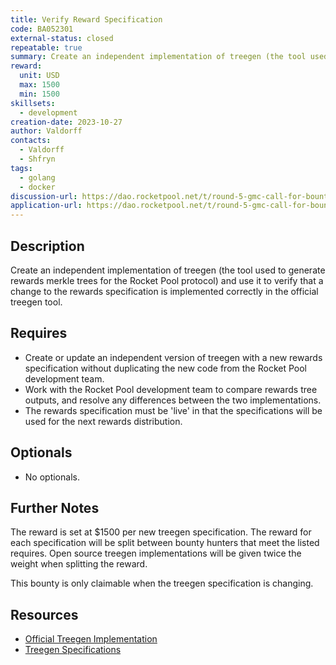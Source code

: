 ```yaml
---
title: Verify Reward Specification
code: BA052301
external-status: closed
repeatable: true
summary: Create an independent implementation of treegen (the tool used to generate rewards merkle trees for the Rocket Pool protocol) and use it to verify that a change to the rewards specification is implemented correctly in the official treegen tool. 
reward:
  unit: USD
  max: 1500
  min: 1500
skillsets:
  - development
creation-date: 2023-10-27
author: Valdorff
contacts:
  - Valdorff
  - Shfryn
tags: 
  - golang
  - docker
discussion-url: https://dao.rocketpool.net/t/round-5-gmc-call-for-bounty-applications-deadline-is-october-7/2191/3
application-url: https://dao.rocketpool.net/t/round-5-gmc-call-for-bounty-applications-deadline-is-october-7/2191/3
---
```


## Description
Create an independent implementation of treegen (the tool used to generate rewards merkle trees for the Rocket Pool protocol) and use it to verify that a change to the rewards specification is implemented correctly in the official treegen tool. 

## Requires
* Create or update an independent version of treegen with a new rewards specification without duplicating the new code from the Rocket Pool development team.
* Work with the Rocket Pool development team to compare rewards tree outputs, and resolve any differences between the two implementations. 
* The rewards specification must be 'live' in that the specifications will be used for the next rewards distribution. 

## Optionals
* No optionals.

## Further Notes

The reward is set at $1500 per new treegen specification. The reward for each specification will be split between bounty hunters that meet the listed requires. Open source treegen implementations will be given twice the weight when splitting the reward. 

This bounty is only claimable when the treegen specification is changing. 

## Resources
* [Official Treegen Implementation](https://github.com/rocket-pool/treegen)
* [Treegen Specifications](https://github.com/rocket-pool/rocketpool-research/tree/master/Merkle%20Rewards%20System)